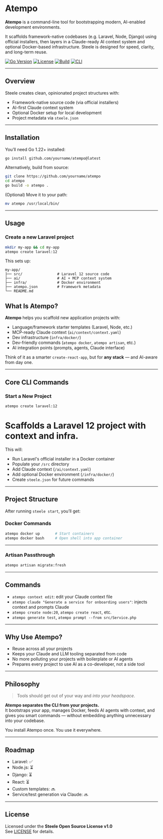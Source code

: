 # Atempo

**Atempo** is a command-line tool for bootstrapping modern, AI-enabled development environments.

It scaffolds framework-native codebases (e.g. Laravel, Node, Django) using official installers, then layers in a Claude-ready AI context system and optional Docker-based infrastructure. Steele is designed for speed, clarity, and long-term reuse.

[![Go Version](https://img.shields.io/badge/go-1.22+-brightgreen.svg)](https://golang.org)
[![License](https://img.shields.io/badge/license-Steele%20OSL-blue)](./LICENSE)
[![Build](https://img.shields.io/badge/build-passing-brightgreen)]()
[![CLI](https://img.shields.io/badge/cli-steele-informational)]()

---

## Overview

Steele creates clean, opinionated project structures with:

- Framework-native source code (via official installers)
- AI-first Claude context system
- Optional Docker setup for local development
- Project metadata via `steele.json`

---

## Installation

You’ll need Go 1.22+ installed:

```bash
go install github.com/yourname/atempo@latest
```

Alternatively, build from source:

```bash
git clone https://github.com/yourname/atempo
cd atempo
go build -o atempo .
```

(Optional) Move it to your path:

```bash
mv atempo /usr/local/bin/
```

---

## Usage

### Create a new Laravel project

```bash
mkdir my-app && cd my-app
atempo create laravel:12
```

This sets up:

```
my-app/
├── src/                # Laravel 12 source code
├── ai/                 # AI + MCP context system
├── infra/              # Docker environment
├── atempo.json         # Framework metadata
└── README.md
```

## What Is Atempo?

**Atempo** helps you scaffold new application projects with:

- Language/framework starter templates (Laravel, Node, etc.)
- MCP-ready Claude context (`ai/context/context.yaml`)
- Dev infrastructure (`infra/docker/`)
- Dev-friendly commands (`atempo docker`, `atempo artisan`, etc.)
- AI integration points (prompts, agents, Claude interface)

Think of it as a smarter `create-react-app`, but for **any stack** — and AI-aware from day one.

---

## Core CLI Commands

### Start a New Project
```bash
atempo create laravel:12
```

Scaffolds a Laravel 12 project with context and infra.
=======
This will:

- Run Laravel's official installer in a Docker container
- Populate your `/src` directory
- Add Claude context (`/ai/context.yaml`)
- Add optional Docker environment (`/infra/docker/`)
- Create `steele.json` for future commands

---

## Project Structure

After running `steele start`, you’ll get:

### Docker Commands
```bash
atempo docker up       # Start containers
atempo docker bash     # Open shell into app container
```

---

### Artisan Passthrough
```bash
atempo artisan migrate:fresh
```

---

## Commands

- `atempo context edit`: edit your Claude context file
- `atempo claude "Generate a service for onboarding users"`: injects context and prompts Claude
- `atempo create node:20`, `atempo create react`, etc.
- `atempo generate test`, `atempo prompt --from src/Service.php`

---

## Why Use Atempo?

- Reuse across all your projects
- Keeps your Claude and LLM tooling separated from code
- No more polluting your projects with boilerplate or AI agents
- Prepares every project to use AI as a co-developer, not a side tool

---

## Philosophy

> Tools should get out of your way and *into your headspace*.

**Atempo separates the CLI from your projects.**  
It bootstraps your app, manages Docker, feeds AI agents with context, and gives you smart commands — without embedding anything unnecessary into your codebase.

You install Atempo once. You use it everywhere.

---

## Roadmap

- Laravel: ✅
- Node.js: ⏳
- Django: ⏳
- React: ⏳
- Custom templates: 🔜
- Service/test generation via Claude: 🔜

---

## License

Licensed under the **Steele Open Source License v1.0**  
See [LICENSE](./LICENSE) for details.
